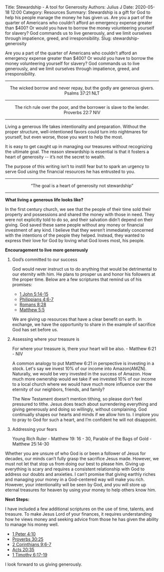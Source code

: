 Title: Stewardship - A tool for Generosity
Authors: Julius J
Date: 2020-05-18 12:00
Category: Resources
Summary: Stewardship is a gift for God to help his people manage the money he has given us. Are you a part of the quarter of Americans who couldn’t afford an emergency expense greater than $400? Or would you have to borrow the money volunteering yourself for slavery? God commands us to live generously, and we limit ourselves through impatience, greed, and irresponsibility.
Slug: stewardship-generosity

Are you a part of the quarter of Americans who couldn’t afford an emergency expense greater than $400? Or would you have to borrow the money volunteering yourself for slavery? God commands us to live generously, and we limit ourselves through impatience, greed, and irresponsibility. 

---


<div align="center">The wicked borrow and never repay, but the godly are generous givers. </div>

<div align="center">Psalms 37:21 NLT </div>

---

<div align="center">The rich rule over the poor, and the borrower is slave to the lender.</div>

<div align="center">Proverbs 22:7 NIV</div>



---


Living a generous life takes intentionality and preparation. Without the proper structure, well-intentioned favors could turn into nightmares for yourself, but even worse, those you want to help the most. 

It is easy to get caught up in managing our treasures without recognizing the ultimate goal. The reason stewardship is essential is that it fosters a heart of generosity -- it’s not the secret to wealth.

The purpose of this writing isn’t to instill fear but to spark an urgency to serve God using the financial resources he has entrusted to you. 



---


<div align="center"> “The goal is a heart of generosity not stewardship”</div>



---


**What living a generous life looks like?**

 

In the first century church, we see that the people of their time sold their property and possessions and shared the money with those in need. They were not explicitly told to do so, and their salvation didn’t depend on their giving. God saved these same people without any money or financial investment of any kind. I believe that they weren’t immediately concerned with the intentions of the people they helped. Instead, they wanted to express their love for God by loving what God loves most, his people.

**Encouragement to live more generously**



1. God’s committed to our success

    God would never instruct us to do anything that would be detrimental to our eternity with him. He plans to prosper us and honor his followers at the proper time. Below are a few scriptures that remind us of his promises:

    *   [1 John 5:14-15](https://www.biblegateway.com/passage/?search=1+John+5%3A14-15&version=ESV)
    *   [Philippians 4:6-7](https://www.biblegateway.com/passage/?search=Philippians+4%3A6-7&version=ESV)
    *   [Romans 8:28](https://www.biblegateway.com/passage/?search=Romans%208:27-29&version=ESV#en-ESV-28129)
    *   [Matthew 5:5](https://www.biblegateway.com/passage/?search=Matthew+5%3A5&version=NIV)

    We are giving up resources that have a clear benefit on earth. In exchange, we have the opportunity to share in the example of sacrifice God has set before us.   



2. Assessing where your treasure is 

    For where your treasure is, there your heart will be also. - Matthew 6:21 - NIV


    A common analogy to put Matthew 6:21 in perspective is investing in a stock. Let's say we invest 10% of our income into Amazon(AMZN). Naturally, we would be very invested in the success of Amazon. How much more ownership would we take if we invested 10% of our income to a local church where we would have much more influence over the eternity of our neighbors, friends, and family?

    The New Testament doesn’t mention tithing, so please don’t feel pressured to tithe.  Jesus does teach about surrendering everything and giving generously and doing so willingly, without complaining. God continually shapes our hearts and minds if we allow him to. I implore you to pray to God for such a heart, and I’m confident he will not disappoint. 



3. Addressing your fears 

    Young Rich Ruler - Matthew 19: 16 - 30, 
    Parable of the Bags of Gold - Matthew 25:14-30


Whether you are unsure of who God is or been a follower of Jesus for decades, our minds can’t fully grasp the sacrifice Jesus made. However, we must not let that stop us from doing our best to please him. Giving up everything is scary and requires a consistent relationship with God to address our doubts and anxieties. I can’t promise that giving earthly riches and managing your money in a God-centered way will make you rich. However, your intentionality will be seen by God, and you will store up eternal treasures for heaven by using your money to help others know him. 

**Next Steps:**

I have included a few additional scriptures on the use of time, talents, and treasure. To make Jesus Lord of your finances, it requires understanding how he views money and seeking advice from those he has given the ability to manage his money well. 

*   [1 Peter 4:10](https://www.biblegateway.com/passage/?search=1+Peter+4%3A10&version=NIV)
*   [Proverbs 30:25](https://www.biblegateway.com/passage/?search=Proverbs+30%3A25&version=NIV)
*   [2 Corinthians 9:6-7](https://www.biblegateway.com/passage/?search=2+Corinthians+9%3A6-7&version=NIV)
*   [Acts 20:35](https://www.biblegateway.com/passage/?search=Acts+20%3A35&version=NIV)
*   [1 Timothy 6:17-19](https://www.biblegateway.com/passage/?search=1+Timothy+6%3A17-19&version=NIV)

I look forward to us giving generously. 


